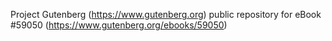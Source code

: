 Project Gutenberg (https://www.gutenberg.org) public repository for
eBook #59050 (https://www.gutenberg.org/ebooks/59050)
